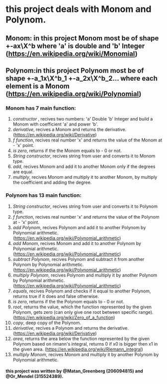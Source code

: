 # this project deals with Monom and Polynom.

## Monom: in this project Monom most be of shape +-ax\X^b where 'a' is double and 'b' Integer (https://en.wikipedia.org/wiki/Monomial)

## Polynom:in this project Polynom most be of shape +-a_1x\X^b_1 +-a_2x\X^b_2... where each element is a Monom (https://en.wikipedia.org/wiki/Polynomial)

### Monom has 7 main function:
1) *constructor* , recives two numbers: 'a' Double 'b' Integer and build a Monom with coefficient 'a' and power 'b'.
2) *derivative*, recives a Monom and returns the derivative. (https://en.wikipedia.org/wiki/Derivative)
3) *f function*, recives real number 'x' and returns the value of the Monom at - 'x' point.
4) *is zero*, returns if the the Monom equals to - 0 or not.
5) *String constructor*, recives string from user and converts it to Monom type.
6) *add*, recives Monom and add it to another Monom only if the degrees are equal.
7) *multiply*, recives Monom and multiply it to another Monom, by multiply the coefficient and adding the degree.

### Polynom has 13 main function:
1) *String constructor*, recives string from user and converts it to Polynom type.
2) *f function*, recives real number 'x' and returns the value of the Polynom at - 'x' point.
3) *add Polynom*, recives Polynom and add it to another Polynom by Polynomial arithmetic. (https://en.wikipedia.org/wiki/Polynomial_arithmetic)
4) *add Monom*, recives Monom and add it to another Polynom by Polynomial arithmetic. (https://en.wikipedia.org/wiki/Polynomial_arithmetic)
5) *subtract Polynom*, recives Polynom and subtract it from another Polynom by Polynomial arithmetic. (https://en.wikipedia.org/wiki/Polynomial_arithmetic)
6) *multiply Polynom*, recives Polynom and multiply it by another Polynom by Polynomial arithmetic. (https://en.wikipedia.org/wiki/Polynomial_arithmetic)
7) *equals*, recives Polynom and checks if it equal to another Polynom, returns true if it does and false otherwise.
8) *is zero*, returns if the the Polynom equals to - 0 or not.
9) *root*, returns the value, which the function represented by the given Polynom, gets zero (can only give one root between
specific range). (https://en.wikipedia.org/wiki/Zero_of_a_function)
10) *copy*, deep copy of the Polynom.
11) *derivative*, recives a Polynom and returns the derivative. (https://en.wikipedia.org/wiki/Derivative)
12) *area*, returns the area below the function represented by the given Polynom based on rimann's integral, returns 0 if x0
is bigger then x1 in the given area. (https://en.wikipedia.org/wiki/Riemann_integral)
13) *multiply Monom*, recives Monom and multiply it by another Polynom by Polynomial arithmetic.

#### this project was written by @Matan_Greenberg (206094815) and @Or_Mendel (315524389).

